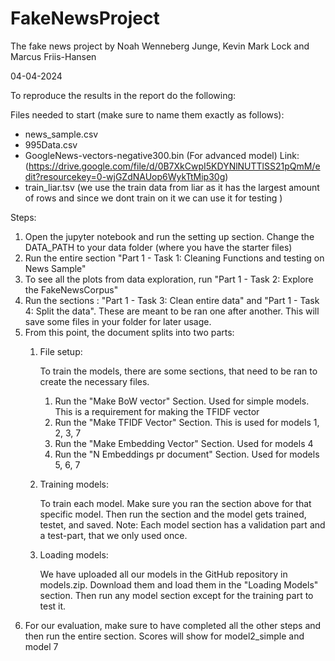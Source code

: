 # FakeNewsProject
The fake news project by Noah Wenneberg Junge, Kevin Mark Lock and Marcus Friis-Hansen

04-04-2024

To reproduce the results in the report do the following:

Files needed to start (make sure to name them exactly as follows):

- news_sample.csv
- 995Data.csv
- GoogleNews-vectors-negative300.bin (For advanced model) Link: (https://drive.google.com/file/d/0B7XkCwpI5KDYNlNUTTlSS21pQmM/edit?resourcekey=0-wjGZdNAUop6WykTtMip30g)
- train_liar.tsv (we use the train data from liar as it has the largest amount of rows and since we dont train on it we can use it for testing )


Steps:

1. Open the jupyter notebook and run the setting up section. Change the DATA_PATH to your data folder (where you have the starter files)
2. Run the entire section "Part 1 - Task 1: Cleaning Functions and testing on News Sample"
3. To see all the plots from data exploration, run "Part 1 - Task 2: Explore the FakeNewsCorpus" 
4. Run the sections : "Part 1 - Task 3: Clean entire data" and "Part 1 - Task 4: Split the data". These are meant to be ran one after another. This will save some files in your folder for later usage.
5. From this point, the document splits into two parts:
    1. File setup:
   
        To train the models, there are some sections, that need to be ran to create the necessary files.
         1. Run the "Make BoW vector" Section. Used for simple models. This is a requirement for making the TFIDF vector
         2. Run the "Make TFIDF Vector" Section. This is used for models 1, 2, 3, 7
         3. Run the "Make Embedding Vector" Section. Used for models 4
         4. Run the "N Embeddings pr document" Section. Used for models 5, 6, 7
    2. Training models:
   
        To train each model. Make sure you ran the section above for that specific model. Then run the section and the model gets trained, testet, and saved.
        Note: Each model section has a validation part and a test-part, that we only used once.
    3. Loading models:
   
        We have uploaded all our models in the GitHub repository in models.zip. Download them and load them in the "Loading Models" section. Then run any model section except for the training part to test it.
6. For our evaluation, make sure to have completed all the other steps and then run the entire section. Scores will show for model2_simple and model 7
  





